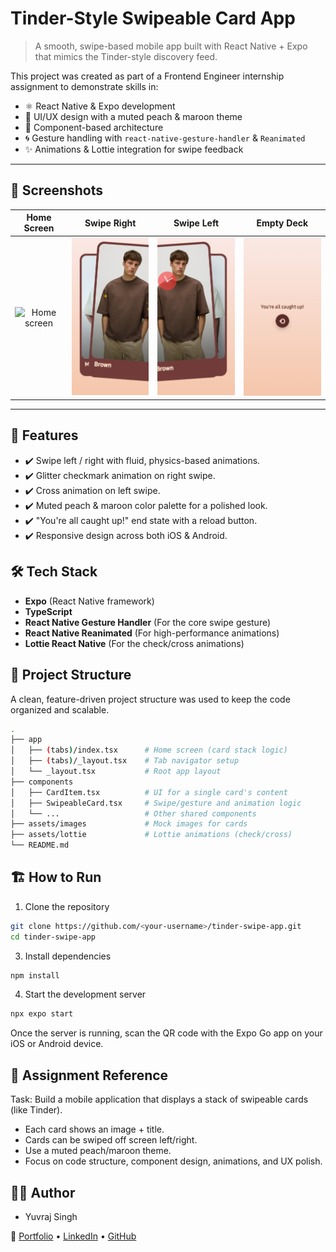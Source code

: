 # Tinder-Style Swipeable Card App

> A smooth, swipe-based mobile app built with React Native + Expo that mimics the Tinder-style discovery feed.

This project was created as part of a Frontend Engineer internship assignment to demonstrate skills in:

-   ⚛️ React Native & Expo development
-   🎨 UI/UX design with a muted peach & maroon theme
-   🤝 Component-based architecture
-   🌀 Gesture handling with `react-native-gesture-handler` & `Reanimated`
-   ✨ Animations & Lottie integration for swipe feedback

---


## 📸 Screenshots

| Home Screen | Swipe Right | Swipe Left | Empty Deck |
| :---------: | :---------: | :--------: | :--------: |
| <img src="./screenshots/home.png" alt="Home screen" width="200"/> | <img src="./screenshots/swipe-right.png" alt="Swipe right with glitter effect" width="200"/> | <img src="./screenshots/swipe-left.png" alt="Swipe left with cross animation" width="200"/> | <img src="./screenshots/reload.png" alt="You're all caught up reload state" width="200"/> |

---

## 🚀 Features

-   ✔️ Swipe left / right with fluid, physics-based animations.
-   ✔️ Glitter checkmark animation on right swipe.
-   ✔️ Cross animation on left swipe.
-   ✔️ Muted peach & maroon color palette for a polished look.
-   ✔️ "You're all caught up!" end state with a reload button.
-   ✔️ Responsive design across both iOS & Android.

## 🛠️ Tech Stack

-   **Expo** (React Native framework)
-   **TypeScript**
-   **React Native Gesture Handler** (For the core swipe gesture)
-   **React Native Reanimated** (For high-performance animations)
-   **Lottie React Native** (For the check/cross animations)

## 📂 Project Structure

A clean, feature-driven project structure was used to keep the code organized and scalable.

```bash
.
├── app
│   ├── (tabs)/index.tsx      # Home screen (card stack logic)
│   ├── (tabs)/_layout.tsx    # Tab navigator setup
│   └── _layout.tsx           # Root app layout
├── components
│   ├── CardItem.tsx          # UI for a single card's content
│   ├── SwipeableCard.tsx     # Swipe/gesture and animation logic
│   └── ...                   # Other shared components
├── assets/images             # Mock images for cards
├── assets/lottie             # Lottie animations (check/cross)
└── README.md
```
## 🏗️ How to Run
1. Clone the repository

```Bash
git clone https://github.com/<your-username>/tinder-swipe-app.git
cd tinder-swipe-app
```
3. Install dependencies
```Bash
npm install
```

4. Start the development server

```Bash
npx expo start
```
Once the server is running, scan the QR code with the Expo Go app on your iOS or Android device.

## 🎯 Assignment Reference
Task: Build a mobile application that displays a stack of swipeable cards (like Tinder).

- Each card shows an image + title.
- Cards can be swiped off screen left/right.
- Use a muted peach/maroon theme.
- Focus on code structure, component design, animations, and UX polish.
## 👨‍💻 Author
- Yuvraj Singh


📌 [Portfolio](https://yuvraj.bio) • [LinkedIn](https://www.linkedin.com/in/yuvraj-singh-77601827a/) • [GitHub](https://github.com/yuvraj0412s)




